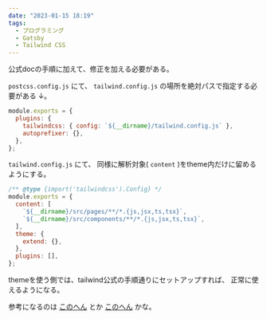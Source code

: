 ```yaml
---
date: "2023-01-15 18:19"
tags:
  - プログラミング
  - Gatsby
  - Tailwind CSS
---
```


公式docの手順に加えて、修正を加える必要がある。

`postcss.config.js` にて、
`tailwind.config.js` の場所を絶対パスで指定する必要がある ↓。

```js
module.exports = {
  plugins: {
    tailwindcss: { config: `${__dirname}/tailwind.config.js` },
    autoprefixer: {},
  },
};
```

`tailwind.config.js` にて、
同様に解析対象( `content` )をtheme内だけに留めるようにする。

```js
/** @type {import('tailwindcss').Config} */
module.exports = {
  content: [
    `${__dirname}/src/pages/**/*.{js,jsx,ts,tsx}`,
    `${__dirname}/src/components/**/*.{js,jsx,ts,tsx}`,
  ],
  theme: {
    extend: {},
  },
  plugins: [],
};
```

themeを使う側では、tailwind公式の手順通りにセットアップすれば、
正常に使えるようになる。

参考になるのは
[このへん](https://github.com/tailwindlabs/tailwindcss.com/issues/1099)
とか
[このへん](https://github.com/gatsbyjs/gatsby/issues/19395)
かな。
